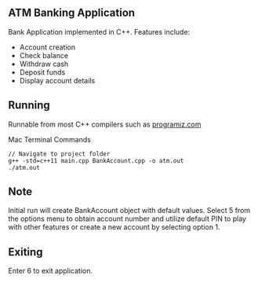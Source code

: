 ## ATM Banking Application

Bank Application implemented in C++. Features include:
- Account creation
- Check balance
- Withdraw cash
- Deposit funds
- Display account details

## Running

Runnable from most C++ compilers such as [programiz.com](https://www.programiz.com/cpp-programming/online-compiler/)

Mac Terminal Commands
```
// Navigate to project folder
g++ -std=c++11 main.cpp BankAccount.cpp -o atm.out
./atm.out
```

## Note

Initial run will create BankAccount object with default values. Select 5 from the options menu to obtain account number and utilize default PIN to play with other features or create a new account by selecting option 1.

## Exiting

Enter 6 to exit application.
